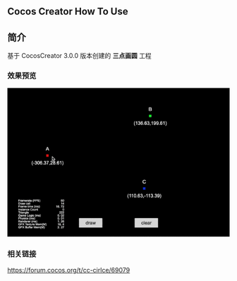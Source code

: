 ## Cocos Creator How To Use

## 简介

基于 CocosCreator 3.0.0 版本创建的 **三点画圆** 工程

### 效果预览
![image](../../gif/202203/2022030411.gif)

### 相关链接
https://forum.cocos.org/t/cc-cirlce/69079